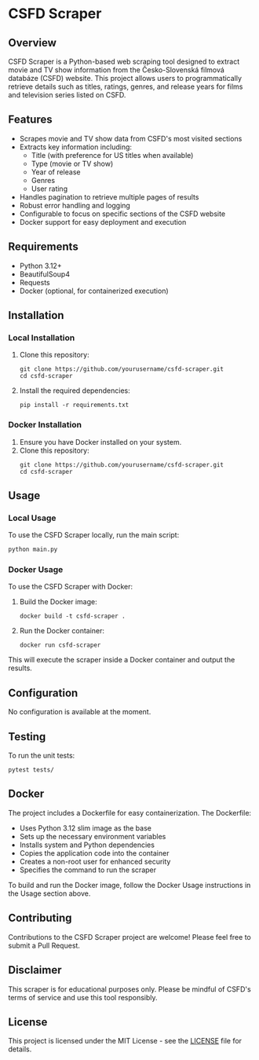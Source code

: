 # CSFD Scraper

## Overview

CSFD Scraper is a Python-based web scraping tool designed to extract movie and TV show information from the Česko-Slovenská filmová databáze (CSFD) website. This project allows users to programmatically retrieve details such as titles, ratings, genres, and release years for films and television series listed on CSFD.

## Features

- Scrapes movie and TV show data from CSFD's most visited sections
- Extracts key information including:
  - Title (with preference for US titles when available)
  - Type (movie or TV show)
  - Year of release
  - Genres
  - User rating
- Handles pagination to retrieve multiple pages of results
- Robust error handling and logging
- Configurable to focus on specific sections of the CSFD website
- Docker support for easy deployment and execution

## Requirements

- Python 3.12+
- BeautifulSoup4
- Requests
- Docker (optional, for containerized execution)

## Installation

### Local Installation

1. Clone this repository:
   ```
   git clone https://github.com/yourusername/csfd-scraper.git
   cd csfd-scraper
   ```

2. Install the required dependencies:
   ```
   pip install -r requirements.txt
   ```

### Docker Installation

1. Ensure you have Docker installed on your system.
2. Clone this repository:
   ```
   git clone https://github.com/yourusername/csfd-scraper.git
   cd csfd-scraper
   ```

## Usage

### Local Usage

To use the CSFD Scraper locally, run the main script:

```python
python main.py
```

### Docker Usage

To use the CSFD Scraper with Docker:

1. Build the Docker image:
   ```
   docker build -t csfd-scraper .
   ```

2. Run the Docker container:
   ```
   docker run csfd-scraper
   ```

This will execute the scraper inside a Docker container and output the results.

## Configuration

No configuration is available at the moment.

## Testing

To run the unit tests:

```
pytest tests/
```

## Docker

The project includes a Dockerfile for easy containerization. The Dockerfile:

- Uses Python 3.12 slim image as the base
- Sets up the necessary environment variables
- Installs system and Python dependencies
- Copies the application code into the container
- Creates a non-root user for enhanced security
- Specifies the command to run the scraper

To build and run the Docker image, follow the Docker Usage instructions in the Usage section above.

## Contributing

Contributions to the CSFD Scraper project are welcome! Please feel free to submit a Pull Request.

## Disclaimer

This scraper is for educational purposes only. Please be mindful of CSFD's terms of service and use this tool responsibly.

## License

This project is licensed under the MIT License - see the [LICENSE](LICENSE) file for details.
